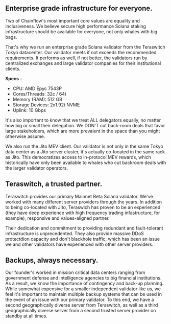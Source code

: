 ## Enterprise grade infrastructure for everyone.

Two of Chainflow's most important core values are equality and inclusiveness. We believe secure high performance Solana staking infrastructure should be available for everyone, not only whales with big bags.

That's why we run an enterprise grade Solana validator from the Teraswitch Tokyo datacenter. Our validator meets if not exceeds the recommended requirements. It performs as well, if not better, the validators run by centralized exchanges and large validator companies for their institutional clients.

**Specs -**

- CPU: AMD Epyc 7543P
- Cores/Threads: 32c / 64t
- Memory (RAM): 512 GB
- Storage Devices: 2x1.92t NVME
- Uplink: 10 Gbps

It's also important to know that we treat ALL delegators equally, no matter how big or small their delegation. We DON'T cut back-room deals that favor large stakeholders, which are more prevalent in the space than you might otherwise assume.

We also run the Jito MEV client. Our validator is not only in the same Tokyo data center as a Jito server cluster, it's actually co-located in the same rack as Jito. This democratizes access to in-protocol MEV rewards, which historically have only been available to whales who cut backroom deals with the larger validator operators.

## Teraswitch, a trusted partner.

Teraswitch provides our primary Mainnet Beta Solana validator. We've worked with many different server providers through the years. In addition to being co-located with Jito, Teraswich has proven to be an experienced (they have deep experience with high frequency trading infastructure, for example), responsive and values-aligned partner.

Their dedication and commitment to providing redundant and fault-tolerant infrastructure is unprecedented. They also provide massive DDoS protectdion capacity and don't blackhole traffic, which has been an issue we and other validators have experienced with other server providers.

## Backups, always necessary.

Our founder's worked in mission critical data centers ranging from government defense and intelligence agencies to big financial institutions. As a result, we know the importance of contingency and back-up planning. While somewhat expensive for a smaller independent validator like us, we feel it's important to maintain multiple backup systems that can be used in the event of an issue with our primary validator. To this end, we have a second geographically diverse server from Teraswitch, as well as a third geographically diverse server from a second trusted server provider on standby at all times.
